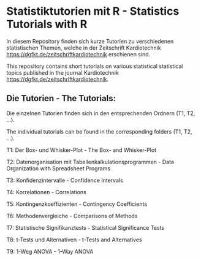# Statistiktutorien mit R - Statistics Tutorials with R

In diesem Repository finden sich kurze Tutorien zu verschiedenen 
statistischen Themen, welche in der Zeitschrift Kardiotechnik
<https://dgfkt.de/zeitschriftkardiotechnik> erschienen sind.

This repository contains short tutorials on various statistical 
statistical topics published in the journal Kardiotechnik
<https://dgfkt.de/zeitschriftkardiotechnik>.



## Die Tutorien - The Tutorials:

Die einzelnen Tutorien finden sich in den entsprechenden Ordnern (T1, T2, ...).

The individual tutorials can be found in the corresponding folders (T1, T2, ...).


T1: Der Box- und Whisker-Plot - The Box- and Whisker-Plot

T2: Datenorganisation mit Tabellenkalkulationsprogrammen - Data Organization with Spreadsheet Programs 

T3: Konfidenzintervalle - Confidence Intervals

T4: Korrelationen - Correlations

T5: Kontingenzkoeffizienten - Contingency Coefficients

T6: Methodenvergleiche - Comparisons of Methods

T7: Statistische Signifikanztests - Statistical Significance Tests

T8: t-Tests und Alternativen - t-Tests and Alternatives

T9: 1-Weg ANOVA - 1-Way ANOVA

